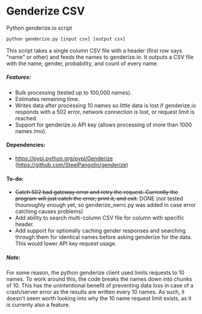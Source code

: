 # Genderize CSV
Python genderize.io script

```sh
python genderize.py [input csv] [output csv]
```

This script takes a single column CSV file with a header (first row says "name" or other) and feeds the names to genderize.io. It outputs a CSV file with the name, gender, probability, and count of every name.

##### Features:
- Bulk processing (tested up to 100,000 names).
- Estimates remaining time.
- Writes data after processing 10 names so little data is lost if genderize.io responds with a 502 error, network connection is lost, or request limit is reached.
- Support for genderize.io API key (allows processing of more than 1000 names /mo).

#### Dependencies:
- https://pypi.python.org/pypi/Genderize (https://github.com/SteelPangolin/genderize)

#### To-do:
- ~~Catch 502 bad gateway error and retry the request. Currently the program will just catch the error, print it, and exit.~~ DONE (not tested thouroughly enough yet, so genderize_nerrc.py was added in case error catching causes problems)
- Add ability to search multi-column CSV file for column with specific header.
- Add support for optionally caching gender responses and searching through them for identical names before asking genderize for the data. This would lower API key request usage.

##### Note:
For some reason, the python genderize client used limits requests to 10 names. To work around this, the code breaks the names down into chunks of 10. This has the unintentional benefit of preventing data loss in case of a crash/server error as the results are written every 10 names. As such, it doesn't seem worth looking into why the 10 name request limit exists, as it is currenty also a feature.